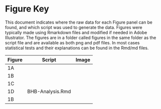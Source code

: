 Figure Key
============

This document indicates where the raw data for each Figure panel can be found, and which script was used to generate the data.  Figures were typically made using Rmarkdown files and modified if needed in Adobe Illustrator. The figures are in a folder called figures in the same folder as the script file and are available as both png and pdf files.  In most cases statistical tests and their explanations can be found in the Rmd/md files.

| Figure | Script | Image |
|--------|--------|-------|
|   1A     |       |     |
|   1B     |       |     |
|   1C     |       |     |
|   1D     |   BHB-Analysis.Rmd    |     |
|   1B     |       |     |